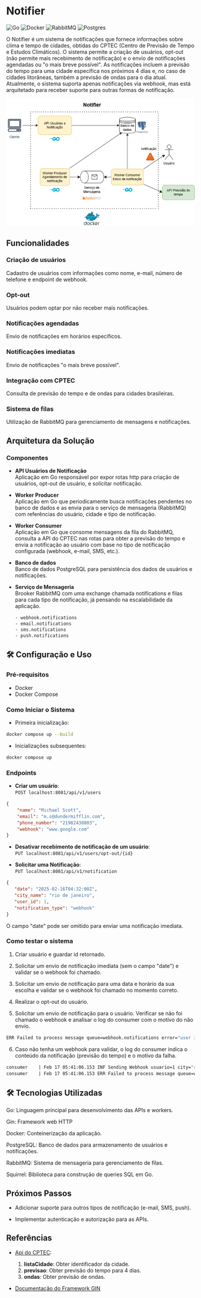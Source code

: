 # Notifier

![Go](https://img.shields.io/badge/go-%2300ADD8.svg?style=for-the-badge&logo=go&logoColor=white)
![Docker](https://img.shields.io/badge/docker-%230db7ed.svg?style=for-the-badge&logo=docker&logoColor=white)
![RabbitMQ](https://img.shields.io/badge/Rabbitmq-FF6600?style=for-the-badge&logo=rabbitmq&logoColor=white)
![Postgres](https://img.shields.io/badge/postgres-%23316192.svg?style=for-the-badge&logo=postgresql&logoColor=white)

O Notifier é um sistema de notificações que fornece informações sobre clima e tempo de cidades, obtidas do CPTEC (Centro de Previsão de Tempo e Estudos Climáticos).
O sistema permite a criação de usuários, opt-out (não permite mais recebimento de notificação) e o envio de notificações agendadas ou "o mais breve possível".
As notificações incluem a previsão do tempo para uma cidade específica nos próximos 4 dias e, no caso de cidades litorâneas, também a previsão de ondas para o dia atual.
Atualmente, o sistema suporta apenas notificações via webhook, mas está arquitetado para receber suporte para outras formas de notificação.

![img.png](arquitetura_sistema.png)

## Funcionalidades

### Criação de usuários

Cadastro de usuários com informações como nome, e-mail,
número de telefone e endpoint de webhook.

### Opt-out

Usuários podem optar por não receber mais notificações.

### Notificações agendadas

Envio de notificações em horários específicos.

### Notificações imediatas

Envio de notificações "o mais breve possível".

### Integração com CPTEC

Consulta de previsão do tempo e de ondas para cidades brasileiras.

### Sistema de filas

Utilização de RabbitMQ para gerenciamento de mensagens e notificações.

## Arquitetura da Solução

### Componentes

- **API Usuários de Notificação**\
Aplicação em Go responsável por expor rotas http para criação de usuários,
opt-out de usuário, e solicitar notificação.

- **Worker Producer**\
Aplicação em Go que periodicamente busca notificações pendentes no banco de dados
e as envia para o serviço de mensageria (RabbitMQ) com referências do usuário,
cidade e tipo de notificação.

- **Worker Consumer**\
Aplicação em Go que consome mensagens da fila do RabbitMQ,
consulta a API do CPTEC nas rotas para obter a previsão do tempo e envia a notificação
ao usuário com base no tipo de notificação configurada (webhook, e-mail, SMS, etc.).

- **Banco de dados**\
Banco de dados PostgreSQL para persistência dos dados de usuários e notificações.

- **Serviço de Mensageria**\
Brooker RabbitMQ com uma exchange chamada notifications e filas para cada tipo
de notificação, já pensando na escalabilidade da aplicação.

      - webhook.notifications
      - email.notifications
      - sms.notifications
      - push.notifications

## 🛠️ Configuração e Uso

### Pré-requisitos

- Docker
- Docker Compose

### Como Iniciar o Sistema

- Primeira inicialização:

```bash
docker compose up --build
```

- Inicializações subsequentes:

```bash
docker compose up
```

### Endpoints

- **Criar um usuário**:\
`POST localhost:8081/api/v1/users`

```json
{
    "name": "Michael Scott",
    "email": "m.s@dundermifflin.com",
    "phone_number": "21982438803",
    "webhook": "www.google.com"
}
```

- **Desativar recebimento de notificação de um usuário**:\
`PUT localhost:8081/api/v1/users/opt-out/{id}`

- **Solicitar uma Notificação**:\
`PUT localhost:8081/api/v1/notification`

```json
{
   "date": "2025-02-16T04:32:00Z",
   "city_name": "rio de janeiro",
   "user_id": 1,
   "notification_type": "webhook"
}
```
O campo "date" pode ser omitido para enviar uma notificação imediata.

### Como testar o sistema

1. Criar usuário e guardar id retornado.

2. Solicitar um envio de notificação imediata (sem o campo "date") e validar se o webhook foi chamado.

3. Solicitar um envio de notificação para uma data e horário da sua escolha e validar se o webhook foi chamado no momento correto.

4. Realizar o opt-out do usuário.

5. Solicitar um envio de notificação para o usuário. Verificar se não foi chamado o webhook e analisar o log do consumer com o motivo do não envio.
```bash
ERR Failed to process message queue=webhook.notifications error="user is not accepting notifications"
```

6. Caso não tenha um webhook para validar, o log do consumer indica o conteúdo da notificação (previsão do tempo) e o motivo da falha.
```bash
consumer    | Feb 17 05:41:06.153 INF Sending Webhook usuario=1 city="rio de janeiro" content="{"previsão_do_tempo":{"nome":"Rio de Janeiro","uf":"RJ","atualizacao":"2025-02-16","previsao":[{"dia":"2025-02-17","tempo":"pn","maxima":37,"minima":26,"iuv":0},{"dia":"2025-02-18","tempo":"pn","maxima":38,"minima":27,"iuv":0},{"dia":"2025-02-19","tempo":"pn","maxima":33,"minima":25,"iuv":0},{"dia":"2025-02-20","tempo":"pn","maxima":34,"minima":24,"iuv":0}]},"ondas_do_dia":{"nome":"Rio de Janeiro","uf":"RJ","atualizacao":"16-02-2025","manha":{"dia":"16-02-2025 12h Z","agitacao":"Fraco","altura":"1.4","direcao":"E","vento":"6.1","vento_dir":"ENE"},"tarde":{"dia":"16-02-2025 18h Z","agitacao":"Fraco","altura":"1.5","direcao":"ESE","vento":"8.7","vento_dir":"E"},"noite":{"dia":"16-02-2025 21h Z","agitacao":"Fraco","altura":"1.5","direcao":"ESE","vento":"8.9","vento_dir":"ENE"}}}"
consumer    | Feb 17 05:41:06.153 ERR Failed to process message queue=webhook.notifications error="could not request the webhook"
```

## 🛠️ Tecnologias Utilizadas

Go: Linguagem principal para desenvolvimento das APIs e workers.

Gin: Framework web HTTP

Docker: Conteinerização da aplicação.

PostgreSQL: Banco de dados para armazenamento de usuários e notificações.

RabbitMQ: Sistema de mensageria para gerenciamento de filas.

Squirrel: Biblioteca para construção de queries SQL em Go.

## Próximos Passos

- Adicionar suporte para outros tipos de notificação (e-mail, SMS, push).

- Implementar autenticação e autorização para as APIs.

## Referências

- [Api do CPTEC](http://servicos.cptec.inpe.br/XML/):
   1. **listaCidade**: Obter identificador da cidade.
   1. **previsao**: Obter previsão do tempo para 4 dias.
   1. **ondas**: Obter previsão de ondas.

- [Documentação do Framework GIN](https://gin-gonic.com/)

